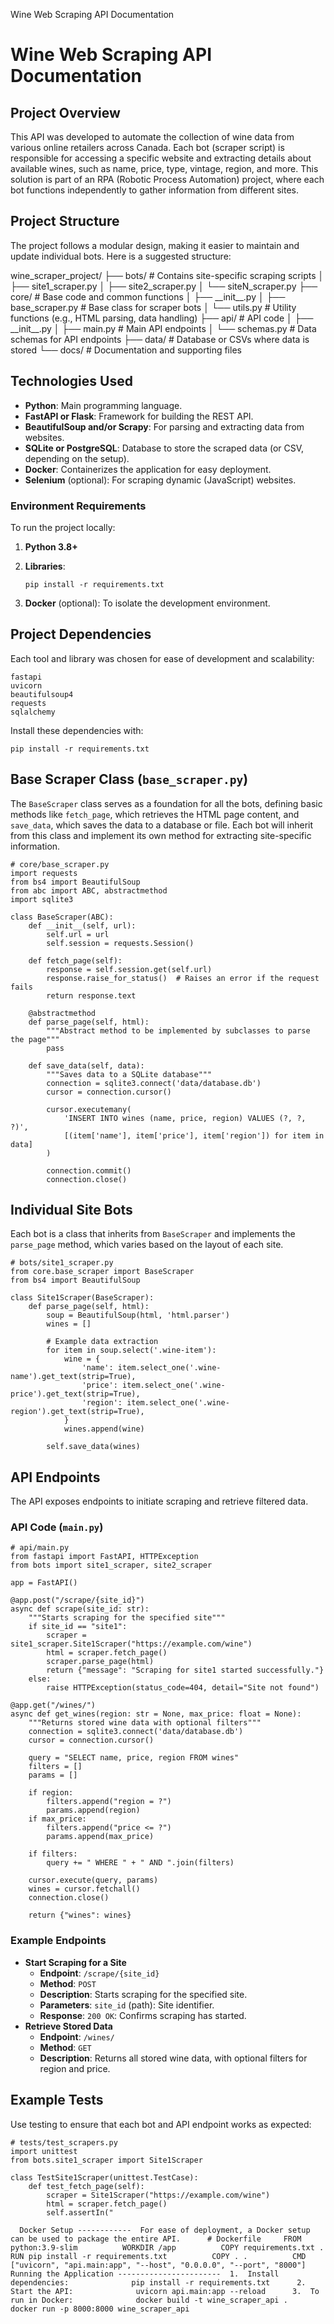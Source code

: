   Wine Web Scraping API Documentation

Wine Web Scraping API Documentation
===================================

Project Overview
----------------

This API was developed to automate the collection of wine data from various online retailers across Canada. Each bot (scraper script) is responsible for accessing a specific website and extracting details about available wines, such as name, price, type, vintage, region, and more. This solution is part of an RPA (Robotic Process Automation) project, where each bot functions independently to gather information from different sites.

Project Structure
-----------------

The project follows a modular design, making it easier to maintain and update individual bots. Here is a suggested structure:

wine\_scraper\_project/
├── bots/                   # Contains site-specific scraping scripts
│   ├── site1\_scraper.py
│   ├── site2\_scraper.py
│   └── siteN\_scraper.py
├── core/                   # Base code and common functions
│   ├── \_\_init\_\_.py
│   ├── base\_scraper.py     # Base class for scraper bots
│   └── utils.py            # Utility functions (e.g., HTML parsing, data handling)
├── api/                    # API code
│   ├── \_\_init\_\_.py
│   ├── main.py             # Main API endpoints
│   └── schemas.py          # Data schemas for API endpoints
├── data/                   # Database or CSVs where data is stored
└── docs/                   # Documentation and supporting files

Technologies Used
-----------------

*   **Python**: Main programming language.
*   **FastAPI or Flask**: Framework for building the REST API.
*   **BeautifulSoup and/or Scrapy**: For parsing and extracting data from websites.
*   **SQLite or PostgreSQL**: Database to store the scraped data (or CSV, depending on the setup).
*   **Docker**: Containerizes the application for easy deployment.
*   **Selenium** (optional): For scraping dynamic (JavaScript) websites.

### Environment Requirements

To run the project locally:

1.  **Python 3.8+**
2.  **Libraries**:
    
        pip install -r requirements.txt
    
3.  **Docker** (optional): To isolate the development environment.

Project Dependencies
--------------------

Each tool and library was chosen for ease of development and scalability:

    fastapi
    uvicorn
    beautifulsoup4
    requests
    sqlalchemy

Install these dependencies with:

    pip install -r requirements.txt

Base Scraper Class (`base_scraper.py`)
--------------------------------------

The `BaseScraper` class serves as a foundation for all the bots, defining basic methods like `fetch_page`, which retrieves the HTML page content, and `save_data`, which saves the data to a database or file. Each bot will inherit from this class and implement its own method for extracting site-specific information.

    # core/base_scraper.py
    import requests
    from bs4 import BeautifulSoup
    from abc import ABC, abstractmethod
    import sqlite3
    
    class BaseScraper(ABC):
        def __init__(self, url):
            self.url = url
            self.session = requests.Session()
    
        def fetch_page(self):
            response = self.session.get(self.url)
            response.raise_for_status()  # Raises an error if the request fails
            return response.text
    
        @abstractmethod
        def parse_page(self, html):
            """Abstract method to be implemented by subclasses to parse the page"""
            pass
    
        def save_data(self, data):
            """Saves data to a SQLite database"""
            connection = sqlite3.connect('data/database.db')
            cursor = connection.cursor()
    
            cursor.executemany(
                'INSERT INTO wines (name, price, region) VALUES (?, ?, ?)',
                [(item['name'], item['price'], item['region']) for item in data]
            )
    
            connection.commit()
            connection.close()
    

Individual Site Bots
--------------------

Each bot is a class that inherits from `BaseScraper` and implements the `parse_page` method, which varies based on the layout of each site.

    # bots/site1_scraper.py
    from core.base_scraper import BaseScraper
    from bs4 import BeautifulSoup
    
    class Site1Scraper(BaseScraper):
        def parse_page(self, html):
            soup = BeautifulSoup(html, 'html.parser')
            wines = []
            
            # Example data extraction
            for item in soup.select('.wine-item'):
                wine = {
                    'name': item.select_one('.wine-name').get_text(strip=True),
                    'price': item.select_one('.wine-price').get_text(strip=True),
                    'region': item.select_one('.wine-region').get_text(strip=True),
                }
                wines.append(wine)
            
            self.save_data(wines)
    

API Endpoints
-------------

The API exposes endpoints to initiate scraping and retrieve filtered data.

### API Code (`main.py`)

    # api/main.py
    from fastapi import FastAPI, HTTPException
    from bots import site1_scraper, site2_scraper
    
    app = FastAPI()
    
    @app.post("/scrape/{site_id}")
    async def scrape(site_id: str):
        """Starts scraping for the specified site"""
        if site_id == "site1":
            scraper = site1_scraper.Site1Scraper("https://example.com/wine")
            html = scraper.fetch_page()
            scraper.parse_page(html)
            return {"message": "Scraping for site1 started successfully."}
        else:
            raise HTTPException(status_code=404, detail="Site not found")
    
    @app.get("/wines/")
    async def get_wines(region: str = None, max_price: float = None):
        """Returns stored wine data with optional filters"""
        connection = sqlite3.connect('data/database.db')
        cursor = connection.cursor()
        
        query = "SELECT name, price, region FROM wines"
        filters = []
        params = []
    
        if region:
            filters.append("region = ?")
            params.append(region)
        if max_price:
            filters.append("price <= ?")
            params.append(max_price)
    
        if filters:
            query += " WHERE " + " AND ".join(filters)
    
        cursor.execute(query, params)
        wines = cursor.fetchall()
        connection.close()
    
        return {"wines": wines}
    

### Example Endpoints

*   **Start Scraping for a Site**
    *   **Endpoint**: `/scrape/{site_id}`
    *   **Method**: `POST`
    *   **Description**: Starts scraping for the specified site.
    *   **Parameters**: `site_id` (path): Site identifier.
    *   **Response**: `200 OK`: Confirms scraping has started.
*   **Retrieve Stored Data**
    *   **Endpoint**: `/wines/`
    *   **Method**: `GET`
    *   **Description**: Returns all stored wine data, with optional filters for region and price.

Example Tests
-------------

Use testing to ensure that each bot and API endpoint works as expected:

    # tests/test_scrapers.py
    import unittest
    from bots.site1_scraper import Site1Scraper
    
    class TestSite1Scraper(unittest.TestCase):
        def test_fetch_page(self):
            scraper = Site1Scraper("https://example.com/wine")
            html = scraper.fetch_page()
            self.assertIn("

`   Docker Setup ------------  For ease of deployment, a Docker setup can be used to package the entire API.      # Dockerfile     FROM python:3.9-slim          WORKDIR /app          COPY requirements.txt .     RUN pip install -r requirements.txt          COPY . .          CMD ["uvicorn", "api.main:app", "--host", "0.0.0.0", "--port", "8000"]       Running the Application -----------------------  1.  Install dependencies:              pip install -r requirements.txt      2.  Start the API:              uvicorn api.main:app --reload      3.  To run in Docker:              docker build -t wine_scraper_api .         docker run -p 8000:8000 wine_scraper_api        `
